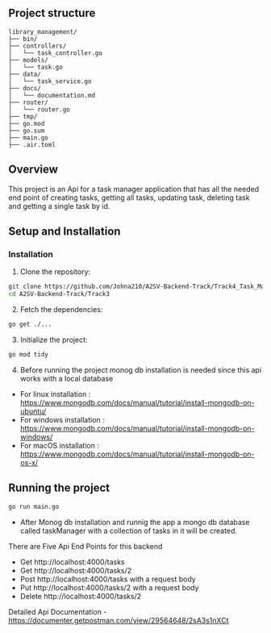 ## Project structure

```
library_management/
├── bin/
├── controllers/
│   └── task_controller.go
├── models/
│   └── task.go
├── data/
│   └── task_service.go
├── docs/
│   └── documentation.md
├── router/
│   └── router.go
├── tmp/
├── go.mod
├── go.sum
├── main.go
├── .air.toml

```

## Overview

This project is an Api for a task manager application that has all the needed end point of creating tasks, getting all tasks, updating task, deleting task and getting a single task by id.

## Setup and Installation

### Installation

1. Clone the repository:

```sh
git clone https://github.com/Johna210/A2SV-Backend-Track/Track4_Task_Manager.git
cd A2SV-Backend-Track/Track3

```

2. Fetch the dependencies:

```sh
go get ./...

```

3. Initialize the project:

```sh
go mod tidy

```
4. Before running the project monog db installation is needed since this api works with a local database

- For linux installation : https://www.mongodb.com/docs/manual/tutorial/install-mongodb-on-ubuntu/
- For windows installation : https://www.mongodb.com/docs/manual/tutorial/install-mongodb-on-windows/
- For macOS installation : https://www.mongodb.com/docs/manual/tutorial/install-mongodb-on-os-x/

## Running the project

```sh
go run main.go

```

- After Monog db installation and runnig the app a mongo db database called taskManager with a collection of tasks in it will be created.

There are Five Api End Points for this backend

- Get http://localhost:4000/tasks
- Get http://localhost:4000/tasks/2
- Post http://localhost:4000/tasks with a request body
- Put http://localhost:4000/tasks/2 with a request body
- Delete http://localhost:4000/tasks/2

Detailed Api Documentation - https://documenter.getpostman.com/view/29564648/2sA3s1nXCt